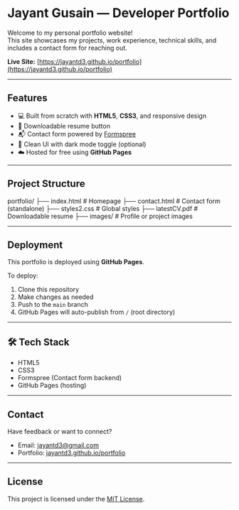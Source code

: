 #  Jayant Gusain — Developer Portfolio

Welcome to my personal portfolio website!  
This site showcases my projects, work experience, technical skills, and includes a contact form for reaching out.

 **Live Site:** [https://jayantd3.github.io/portfolio](https://jayantd3.github.io/portfolio)

---

##  Features

- 💻 Built from scratch with **HTML5**, **CSS3**, and responsive design
- 📄 Downloadable resume button
- 📬 Contact form powered by [Formspree](https://formspree.io/)
- 🎨 Clean UI with dark mode toggle (optional)
- ☁️ Hosted for free using **GitHub Pages**

---

##  Project Structure
portfolio/ ├── index.html # Homepage ├── contact.html # Contact form (standalone) ├── styles2.css # Global styles ├── latestCV.pdf # Downloadable resume ├── images/ # Profile or project images


---

##  Deployment

This portfolio is deployed using **GitHub Pages**.

To deploy:

1. Clone this repository
2. Make changes as needed
3. Push to the `main` branch
4. GitHub Pages will auto-publish from `/` (root directory)

---

## 🛠 Tech Stack

- HTML5
- CSS3
- Formspree (Contact form backend)
- GitHub Pages (hosting)

---

##  Contact

Have feedback or want to connect?

- Email: [jayantd3@gmail.com](mailto:jayantd3@gmail.com)
- Portfolio: [jayantd3.github.io/portfolio](https://jayantd3.github.io/portfolio)

---

##  License

This project is licensed under the [MIT License](LICENSE).
